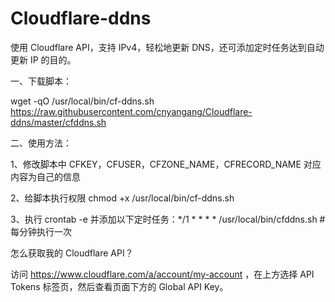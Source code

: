 # Cloudflare-ddns
使用 Cloudflare API，支持 IPv4，轻松地更新 DNS，还可添加定时任务达到自动更新 IP 的目的。

一、下载脚本：

wget -qO /usr/local/bin/cf-ddns.sh https://raw.githubusercontent.com/cnyangang/Cloudflare-ddns/master/cfddns.sh

二、使用方法：

1、修改脚本中 CFKEY，CFUSER，CFZONE_NAME，CFRECORD_NAME 对应内容为自己的信息

2、给脚本执行权限 chmod +x /usr/local/bin/cf-ddns.sh

3、执行 crontab -e 并添加以下定时任务：*/1 * * * * /usr/local/bin/cfddns.sh  #每分钟执行一次

怎么获取我的 Cloudflare API？ 

访问 https://www.cloudflare.com/a/account/my-account ，在上方选择 API Tokens 标签页，然后查看页面下方的 Global API Key。
